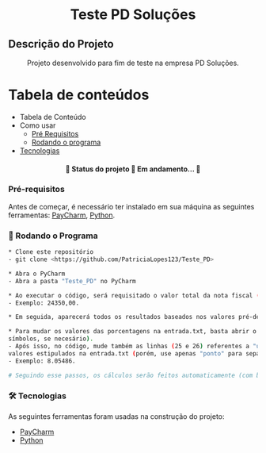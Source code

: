 <h1 align="center">Teste PD Soluções</h1>

## Descrição do Projeto
<p align="center">Projeto desenvolvido para fim de teste na empresa PD Soluções.</p>

Tabela de conteúdos
=================
<!--ts-->
   * Tabela de Conteúdo
   * Como usar
      * [Pré Requisitos](#pre-requisitos)
      * [Rodando o programa](#Rodando-o-programa)
   * [Tecnologias](#tecnologias)
<!--te-->


<h4 align="center"> 
	🚧  Status do projeto 🚀 Em andamento...  🚧
</h4>



### Pré-requisitos

Antes de começar, é necessário ter instalado em sua máquina as seguintes ferramentas:
[PayCharm](https://www.jetbrains.com/pycharm/), [Python](https://www.python.org/downloads/). 

### 🎲 Rodando o Programa 

```bash
* Clone este repositório
- git clone <https://github.com/PatriciaLopes123/Teste_PD>

* Abra o PyCharm 
- Abra a pasta "Teste_PD" no PyCharm 

* Ao executar o código, será requisitado o valor total da nota fiscal (coloque números inteiros, vírgula somente para separar os centavos).
- Exemplo: 24350,00.

* Em seguida, aparecerá todos os resultados baseados nos valores pré-determinados no código e na entrada.txt  

* Para mudar os valores das porcentagens na entrada.txt, basta abrir o arquivo e mudar os valores (pode-se colocar vírgulas e demais
símbolos, se necesário).
- Após isso, no código, mude também as linhas (25 e 26) referentes a "uniaoPorcentagem" e "municipioPorcentagem" para os mesmos 
valores estipulados na entrada.txt (porém, use apenas "ponto" para separar as casas decimais).
- Exemplo: 8.05486.

# Seguindo esse passos, os cálculos serão feitos automaticamente (com bae nos nas fórmulas definidas) 
```

### 🛠 Tecnologias

As seguintes ferramentas foram usadas na construção do projeto:

- [PayCharm](https://www.jetbrains.com/pycharm/)
- [Python](https://www.python.org/downloads/)
